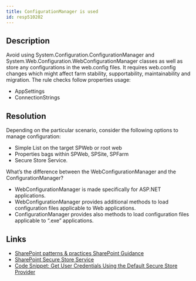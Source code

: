 ```yaml
---
title: ConfigurationManager is used
id: resp510202
---
```


## Description
Avoid using System.Configuration.ConfigurationManager and System.Web.Configuration.WebConfigurationManager classes as well as store any configurations in the web.config files. It requires web.config changes which might affect farm stability, supportability, maintainability and migration.
The rule checks follow properties usage:

- AppSettings
- ConnectionStrings

## Resolution

Depending on the particular scenario, consider the following options to manage configuration:

- Simple List on the target SPWeb or root web
- Properties bags within SPWeb, SPSite, SPFarm
- Secure Store Service.

What’s the difference between the WebConfigurationManager and the ConfigurationManager?

- WebConfigurationManager is made specifically for ASP.NET applications.
- WebConfigurationManager provides additional methods to load configuration files applicable to Web applications.
- ConfigurationManager provides also methods to load configuration files applicable to “.exe” applications.

## Links
- [SharePoint patterns & practices SharePoint Guidance](https://spg.codeplex.com/)
- [SharePoint Secure Store Service](https://msdn.microsoft.com/en-us/library/ee557754(v=office.14).aspx)
- [Code Snippet: Get User Credentials Using the Default Secure Store Provider](https://msdn.microsoft.com/en-us/library/ff394459(v=office.14).aspx)
